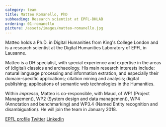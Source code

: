 ```yaml
---
category: team
title: Matteo Romanello, PhD
subheading: Research scientist at EPFL-DHLAB
ordering: 01-romanello
picture: /assets/images/matteo-romanello.jpg
---
```


Matteo holds a Ph.D. in Digital Humanities from King's College London and is a research scientist at the Digital Humanities Laboratory of EPFL in Lausanne.

Matteo is a DH specialist, with special experience and expertise in the areas of (digital) classics and archaeology. His main research interests include: natural language processing and information extration, and especially their domain-specific applications; citation mining and analysis; digital publishing; applications of semantic web technologies in the Humanities.

Within *impresso*, Matteo is co-responsible, with Maud, of WP1 (Project Management), WP2 (System design and data management), WP4 (Annotation and benchmarking) and WP3.4 (Named Entity recognition and disambiguation). He will join the team in January 2018.

[EPFL profile](https://people.epfl.ch/matteo.romanello?lang=en) [Twitter](https://twitter.com/mr56k?lang=en) [LinkedIn](https://uk.linkedin.com/in/matteoromanello)